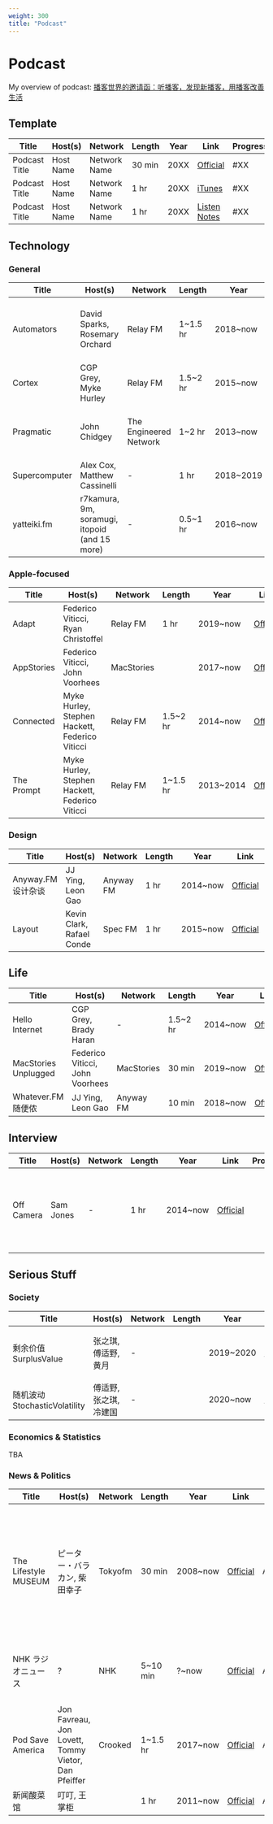 ```yaml
---
weight: 300
title: "Podcast"
---
```


# Podcast

My overview of podcast: [播客世界的邀请函：听播客，发现新播客，用播客改善生活](https://blog.loikein.one/2020/05/blog-post_51.html)

## Template

| Title | Host(s) | Network | Length | Year | Link | Progress | Notes |
|------------|-------------|--------------|------|-------|-------|-------|--------|
| Podcast Title | Host Name | Network Name | 30 min | 20XX | [Official](#) | \#XX | [🔗](#) |
| Podcast Title | Host Name | Network Name | 1 hr | 20XX | [iTunes](#) | \#XX |  [🔗](#) |
| Podcast Title | Host Name | Network Name | 1 hr | 20XX | [Listen Notes](#) | \#XX | [🔗](#) |

## Technology

### General

| Title | Host(s) | Network | Length | Year | Link | Progress | Notes |
|------------|-------------|--------------|------|------|-------|-------|--------|
| Automators | David Sparks, Rosemary Orchard | Relay FM | 1~1.5 hr | 2018~now | [Official](https://automators.fm/) | Abandoned | David Sparks' voice pitch is way too low it hurts my ears |
| Cortex | CGP Grey, Myke Hurley | Relay FM | 1.5~2 hr | 2015~now | [Official](https://www.relay.fm/cortex/) | \#107 | |
| Pragmatic | John Chidgey | The Engineered Network | 1~2 hr | 2013~now | [Official](https://engineered.network/pragmatic/) | Abandoned | It's more of a monologue than a discussion |
| Supercomputer | Alex Cox, Matthew Cassinelli | - | 1 hr | 2018~2019 | [iTunes](https://podcasts.apple.com/us/podcast/supercomputer/id1423113378/) | Finished | |
| yatteiki.fm | r7kamura, 9m, soramugi, itopoid (and 15 more) | - | 0.5~1 hr | 2016~now | [Official](https://yatteiki.fm/) | \#58 (descending) | Finally a Japanese tech podcast! |

### Apple-focused

| Title | Host(s) | Network | Length | Year | Link | Progress | Notes |
|------------|-------------|--------------|------|------|-------|-------|--------|
| Adapt | Federico Viticci, Ryan Christoffel | Relay FM | 1 hr | 2019~now | [Official](https://www.relay.fm/adapt/) | \#37 | |
| AppStories | Federico Viticci, John Voorhees | MacStories | | 2017~now | [Official](https://appstories.net/) | Abandoned | Feels repetitive with others |
| Connected | Myke Hurley, Stephen Hackett, Federico Viticci | Relay FM | 1.5~2 hr | 2014~now | [Official](https://www.relay.fm/connected/) | \#318 | |
| The Prompt | Myke Hurley, Stephen Hackett, Federico Viticci | Relay FM | 1~1.5 hr | 2013~2014 | [Official](https://www.relay.fm/prompt/) | Finished | Succeeded by Connected |

### Design

| Title | Host(s) | Network | Length | Year | Link | Progress | Notes |
|------------|-------------|--------------|------|------|-------|-------|--------|
| Anyway.FM 设计杂谈 | JJ Ying, Leon Gao | Anyway FM | 1 hr | 2014~now | [Official](https://anyway.fm/) | \#318 | The best independent Chinese podcast |
| Layout | Kevin Clark, Rafael Conde | Spec FM | 1 hr | 2015~now | [Official](https://layout.fm/) | \#70 |  |

## Life

| Title | Host(s) | Network | Length | Year | Link | Progress | Notes |
|------------|-------------|--------------|------|------|-------|-------|--------|
| Hello Internet | CGP Grey, Brady Haran | - | 1.5~2 hr | 2014~now | [Official](https://www.hellointernet.fm/) | \#136 | Hasn't updated since Feb. 2020 |
| MacStories Unplugged | Federico Viticci, John Voorhees | MacStories | 30 min | 2019~now | [Official](https://club.macstories.net/) | #2020-10-17 | Behind Club MacStories subscription wall |
| Whatever.FM 随便侬 | JJ Ying, Leon Gao | Anyway FM | 10 min | 2018~now | [Official](https://whatever.fm/) | \#1 |  |

## Interview

| Title | Host(s) | Network | Length | Year | Link | Progress | Notes |
|------------|-------------|--------------|------|------|-------|-------|--------|
| Off Camera | Sam Jones | - | 1 hr | 2014~now | [Official](https://offcamera.com/) |  | Is actually a TV show with (free) podcast version |

## Serious Stuff

### Society

| Title | Host(s) | Network | Length | Year | Link | Progress | Notes |
|------------|-------------|--------------|------|------|-------|-------|--------|
| 剩余价值 SurplusValue | 张之琪, 傅适野, 黄月 | - |  | 2019~2020 | [Official](https://www.surplusvalue.club/) | Abandoned | I cannot differentiate the hosts;<br>succeeded by StochasticVolatility |
| 随机波动 StochasticVolatility | 傅适野, 张之琪, 冷建国  | - |  | 2020~now | [Official](https://www.stovol.club/) |  | Didn't listen |

### Economics & Statistics

TBA

### News & Politics

| Title | Host(s) | Network | Length | Year | Link | Progress | Notes |
|------------|-------------|--------------|------|------|-------|-------|--------|
| The Lifestyle MUSEUM | ピーター・バラカン, 柴田幸子 | Tokyofm | 30 min | 2008~now | [Official](https://www.tfm.co.jp/podcasts/museum/) | Abandoned | I really like the topics, but the typical Japanese news industry old-guy-and-a-silent-girl model is just disgusting. |
| NHK ラジオニュース | ? | NHK | 5~10 min | ?~now | [Official](https://www.nhk.or.jp/radionews/) | Abandoned | Used to listen everyday to practice my Japanese. |
| Pod Save America | Jon Favreau, Jon Lovett, Tommy Vietor, Dan Pfeiffer | Crooked | 1~1.5 hr | 2017~now | [Official](https://crooked.com/podcast-series/pod-save-america/) | Abandoned | I want to like it, but there are too many (seamless!) ads throughout each ep. |
| 新闻酸菜馆 | 叮叮, 王掌柜 | | 1 hr | 2011~now | [Official](https://since1989.org/) | Abandoned |  |
